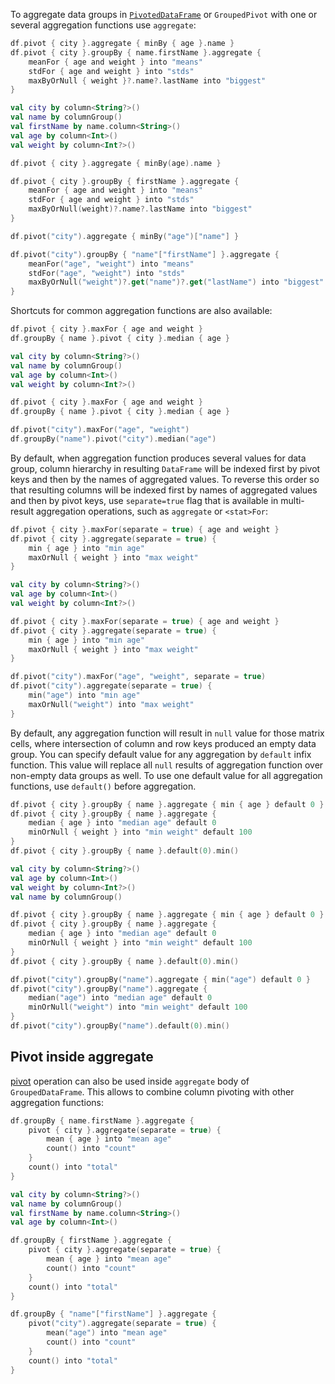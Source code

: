 [//]: # (title: Aggregate Pivot)

<!---IMPORT org.jetbrains.kotlinx.dataframe.samples.api.Analyze-->

To aggregate data groups in [`PivotedDataFrame`](pivot.md) or `GroupedPivot` with one or several aggregation functions use `aggregate`:

<!---FUN pivotAggregate-->
<tabs>
<tab title="Properties">

```kotlin
df.pivot { city }.aggregate { minBy { age }.name }
df.pivot { city }.groupBy { name.firstName }.aggregate {
    meanFor { age and weight } into "means"
    stdFor { age and weight } into "stds"
    maxByOrNull { weight }?.name?.lastName into "biggest"
}
```

</tab>
<tab title="Accessors">

```kotlin
val city by column<String?>()
val name by columnGroup()
val firstName by name.column<String>()
val age by column<Int>()
val weight by column<Int?>()

df.pivot { city }.aggregate { minBy(age).name }

df.pivot { city }.groupBy { firstName }.aggregate {
    meanFor { age and weight } into "means"
    stdFor { age and weight } into "stds"
    maxByOrNull(weight)?.name?.lastName into "biggest"
}
```

</tab>
<tab title="Strings">

```kotlin
df.pivot("city").aggregate { minBy("age")["name"] }

df.pivot("city").groupBy { "name"["firstName"] }.aggregate {
    meanFor("age", "weight") into "means"
    stdFor("age", "weight") into "stds"
    maxByOrNull("weight")?.get("name")?.get("lastName") into "biggest"
}
```

</tab></tabs>
<!---END-->

Shortcuts for common aggregation functions are also available:

<!---FUN pivotCommonAggregations-->
<tabs>
<tab title="Properties">

```kotlin
df.pivot { city }.maxFor { age and weight }
df.groupBy { name }.pivot { city }.median { age }
```

</tab>
<tab title="Accessors">

```kotlin
val city by column<String?>()
val name by columnGroup()
val age by column<Int>()
val weight by column<Int?>()

df.pivot { city }.maxFor { age and weight }
df.groupBy { name }.pivot { city }.median { age }
```

</tab>
<tab title="Strings">

```kotlin
df.pivot("city").maxFor("age", "weight")
df.groupBy("name").pivot("city").median("age")
```

</tab></tabs>
<!---END-->

By default, when aggregation function produces several values for data group, column hierarchy in resulting `DataFrame` will be indexed first by pivot keys and then by the names of aggregated values.
To reverse this order so that resulting columns will be indexed first by names of aggregated values and then by pivot keys, use `separate=true` flag that is available in multi-result aggregation operations, such as `aggregate` or `<stat>For`:

<!---FUN pivotSeparate-->
<tabs>
<tab title="Properties">

```kotlin
df.pivot { city }.maxFor(separate = true) { age and weight }
df.pivot { city }.aggregate(separate = true) {
    min { age } into "min age"
    maxOrNull { weight } into "max weight"
}
```

</tab>
<tab title="Accessors">

```kotlin
val city by column<String?>()
val age by column<Int>()
val weight by column<Int?>()

df.pivot { city }.maxFor(separate = true) { age and weight }
df.pivot { city }.aggregate(separate = true) {
    min { age } into "min age"
    maxOrNull { weight } into "max weight"
}
```

</tab>
<tab title="Strings">

```kotlin
df.pivot("city").maxFor("age", "weight", separate = true)
df.pivot("city").aggregate(separate = true) {
    min("age") into "min age"
    maxOrNull("weight") into "max weight"
}
```

</tab></tabs>
<!---END-->

By default, any aggregation function will result in `null` value for those matrix cells, where intersection of column and row keys produced an empty data group.
You can specify default value for any aggregation by `default` infix function. This value will replace all `null` results of aggregation function over non-empty data groups as well.
To use one default value for all aggregation functions, use `default()` before aggregation.

<!---FUN pivotDefault-->
<tabs>
<tab title="Properties">

```kotlin
df.pivot { city }.groupBy { name }.aggregate { min { age } default 0 }
df.pivot { city }.groupBy { name }.aggregate {
    median { age } into "median age" default 0
    minOrNull { weight } into "min weight" default 100
}
df.pivot { city }.groupBy { name }.default(0).min()
```

</tab>
<tab title="Accessors">

```kotlin
val city by column<String?>()
val age by column<Int>()
val weight by column<Int?>()
val name by columnGroup()

df.pivot { city }.groupBy { name }.aggregate { min { age } default 0 }
df.pivot { city }.groupBy { name }.aggregate {
    median { age } into "median age" default 0
    minOrNull { weight } into "min weight" default 100
}
df.pivot { city }.groupBy { name }.default(0).min()
```

</tab>
<tab title="Strings">

```kotlin
df.pivot("city").groupBy("name").aggregate { min("age") default 0 }
df.pivot("city").groupBy("name").aggregate {
    median("age") into "median age" default 0
    minOrNull("weight") into "min weight" default 100
}
df.pivot("city").groupBy("name").default(0).min()
```

</tab></tabs>
<!---END-->

## Pivot inside aggregate

[pivot](pivot.md) operation can also be used inside `aggregate` body of `GroupedDataFrame`. This allows to combine column pivoting with other aggregation functions:

<!---FUN pivotInAggregate-->
<tabs>
<tab title="Properties">

```kotlin
df.groupBy { name.firstName }.aggregate {
    pivot { city }.aggregate(separate = true) {
        mean { age } into "mean age"
        count() into "count"
    }
    count() into "total"
}
```

</tab>
<tab title="Accessors">

```kotlin
val city by column<String?>()
val name by columnGroup()
val firstName by name.column<String>()
val age by column<Int>()

df.groupBy { firstName }.aggregate {
    pivot { city }.aggregate(separate = true) {
        mean { age } into "mean age"
        count() into "count"
    }
    count() into "total"
}
```

</tab>
<tab title="Strings">

```kotlin
df.groupBy { "name"["firstName"] }.aggregate {
    pivot("city").aggregate(separate = true) {
        mean("age") into "mean age"
        count() into "count"
    }
    count() into "total"
}
```

</tab></tabs>
<!---END-->

